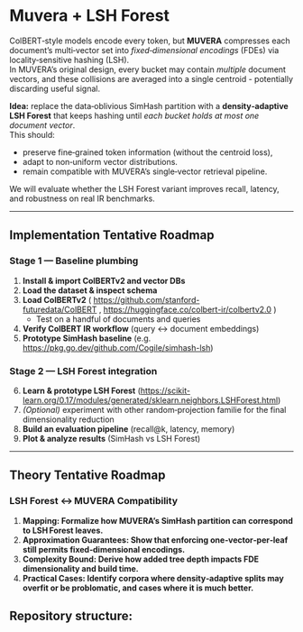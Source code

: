 # Muvera + LSH Forest

ColBERT‑style models encode every token, but **MUVERA** compresses each document’s multi‑vector set into *fixed‑dimensional encodings* (FDEs) via locality‑sensitive hashing (LSH).  
In MUVERA’s original design, every bucket may contain *multiple* document vectors, and these collisions are averaged into a single centroid - potentially discarding useful signal.

**Idea:** replace the data‑oblivious SimHash partition with a **density‑adaptive LSH Forest** that keeps hashing until *each bucket holds at most one document vector*.  
This should:

* preserve fine‑grained token information (without the centroid loss),  
* adapt to non‑uniform vector distributions.  
* remain compatible with MUVERA’s single‑vector retrieval pipeline.

We will evaluate whether the LSH Forest variant improves recall, latency, and robustness on real IR benchmarks.

---

## Implementation Tentative Roadmap 

### Stage 1 — Baseline plumbing

1. **Install & import ColBERTv2 and vector DBs**  
2. **Load the dataset & inspect schema**  
3. **Load ColBERTv2** ( <https://github.com/stanford-futuredata/ColBERT> , <https://huggingface.co/colbert-ir/colbertv2.0> )  
   * Test on a handful of documents and queries  
4. **Verify ColBERT IR workflow** (query ↔ document embeddings)  
5. **Prototype SimHash baseline** (e.g. <https://pkg.go.dev/github.com/Cogile/simhash-lsh>)  

### Stage 2 — LSH Forest integration 

6. **Learn & prototype LSH Forest** (<https://scikit-learn.org/0.17/modules/generated/sklearn.neighbors.LSHForest.html>)  
7. *(Optional)* experiment with other random‑projection familie for the final dimensionality reduction  
8. **Build an evaluation pipeline** (recall@k, latency, memory)  
9. **Plot & analyze results** (SimHash vs LSH Forest)  

---

## Theory Tentative Roadmap

### LSH Forest ↔ MUVERA Compatibility

1. **Mapping: Formalize how MUVERA’s SimHash partition can correspond to LSH Forest leaves.**
2. **Approximation Guarantees: Show that enforcing one‑vector‑per‑leaf still permits fixed‑dimensional encodings.**  
3. **Complexity Bound: Derive how added tree depth impacts FDE dimensionality and build time.** 
4. **Practical Cases: Identify corpora where density‑adaptive splits may overfit or be problomatic, and cases where it is much better.**


## Repository structure:

